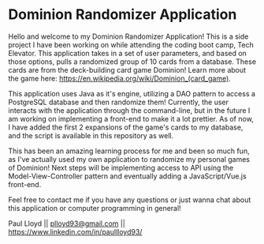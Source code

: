 # Dominion Randomizer Application

  Hello and welcome to my Dominion Randomizer Application! This is a side project I have been working on while attending the coding boot camp, Tech Elevator. This application takes in a set of user parameters, and based on those options, pulls a randomized group of 10 cards from a database. These cards are from the deck-building card game Dominion! Learn more about the game here: https://en.wikipedia.org/wiki/Dominion_(card_game). 
  
  This application uses Java as it's engine, utilizing a DAO pattern to access a PostgreSQL database and then randomize them! Currently, the user interacts with the application through the command-line, but in the future I am working on implementing a front-end to make it a lot prettier. As of now, I have added the first 2 expansions of the game's cards to my database, and the script is available in this repository as well. 
  
  This has been an amazing learning process for me and been so much fun, as I've actually used my own application to randomize my personal games of Dominion! Next steps will be implementing access to API using the Model-View-Controller pattern and eventually adding a JavaScript/Vue.js front-end.
  
  Feel free to contact me if you have any questions or just wanna chat about this application or computer programming in general!
  
  Paul Lloyd || plloyd93@gmail.com || https://www.linkedin.com/in/paullloyd93/

